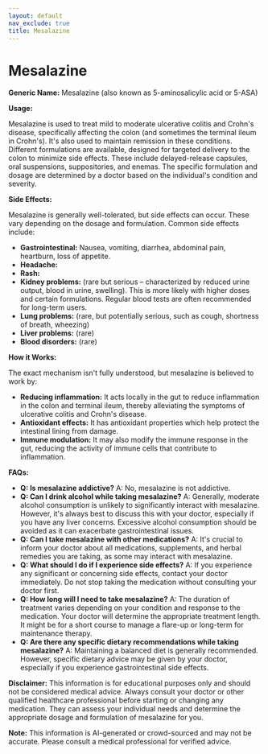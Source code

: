 ```yaml
---
layout: default
nav_exclude: true
title: Mesalazine
---
```


# Mesalazine

**Generic Name:** Mesalazine (also known as 5-aminosalicylic acid or 5-ASA)

**Usage:**

Mesalazine is used to treat mild to moderate ulcerative colitis and Crohn's disease, specifically affecting the colon (and sometimes the terminal ileum in Crohn's). It's also used to maintain remission in these conditions.  Different formulations are available, designed for targeted delivery to the colon to minimize side effects.  These include delayed-release capsules, oral suspensions, suppositories, and enemas. The specific formulation and dosage are determined by a doctor based on the individual's condition and severity.

**Side Effects:**

Mesalazine is generally well-tolerated, but side effects can occur.  These vary depending on the dosage and formulation. Common side effects include:

* **Gastrointestinal:** Nausea, vomiting, diarrhea, abdominal pain, heartburn, loss of appetite.
* **Headache:**
* **Rash:**
* **Kidney problems:**  (rare but serious – characterized by reduced urine output, blood in urine, swelling).  This is more likely with higher doses and certain formulations.  Regular blood tests are often recommended for long-term users.
* **Lung problems:** (rare, but potentially serious, such as cough, shortness of breath, wheezing)
* **Liver problems:** (rare)
* **Blood disorders:** (rare)


**How it Works:**

The exact mechanism isn't fully understood, but mesalazine is believed to work by:

* **Reducing inflammation:**  It acts locally in the gut to reduce inflammation in the colon and terminal ileum, thereby alleviating the symptoms of ulcerative colitis and Crohn's disease.
* **Antioxidant effects:** It has antioxidant properties which help protect the intestinal lining from damage.
* **Immune modulation:**  It may also modify the immune response in the gut, reducing the activity of immune cells that contribute to inflammation.


**FAQs:**

* **Q: Is mesalazine addictive?** A: No, mesalazine is not addictive.
* **Q: Can I drink alcohol while taking mesalazine?** A:  Generally, moderate alcohol consumption is unlikely to significantly interact with mesalazine. However, it's always best to discuss this with your doctor, especially if you have any liver concerns. Excessive alcohol consumption should be avoided as it can exacerbate gastrointestinal issues.
* **Q: Can I take mesalazine with other medications?** A:  It's crucial to inform your doctor about all medications, supplements, and herbal remedies you are taking, as some may interact with mesalazine.
* **Q: What should I do if I experience side effects?** A:  If you experience any significant or concerning side effects, contact your doctor immediately.  Do not stop taking the medication without consulting your doctor first.
* **Q: How long will I need to take mesalazine?** A:  The duration of treatment varies depending on your condition and response to the medication. Your doctor will determine the appropriate treatment length.  It might be for a short course to manage a flare-up or long-term for maintenance therapy.
* **Q: Are there any specific dietary recommendations while taking mesalazine?** A:  Maintaining a balanced diet is generally recommended. However, specific dietary advice may be given by your doctor, especially if you experience gastrointestinal side effects.


**Disclaimer:** This information is for educational purposes only and should not be considered medical advice. Always consult your doctor or other qualified healthcare professional before starting or changing any medication. They can assess your individual needs and determine the appropriate dosage and formulation of mesalazine for you.


**Note:** This information is AI-generated or crowd-sourced and may not be accurate. Please consult a medical professional for verified advice.
